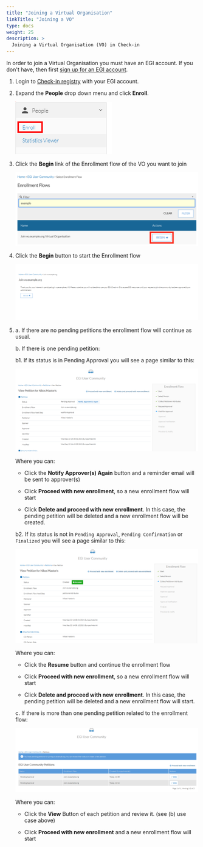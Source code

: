 ```yaml
---
title: "Joining a Virtual Organisation"
linkTitle: "Joining a VO"
type: docs
weight: 25
description: >
  Joining a Virtual Organisation (VO) in Check-in
---
```


In order to join a Virtual Organisation you must have an EGI account. If you
don't have, then first [sign up for an EGI account](../signup/).

1. Login to [Check-in registry](https://aai.egi.eu/registry) with your EGI account.

1. Expand the **People** drop down menu and click **Enroll**.

   ![COmanage-people-enroll](./check-in-people-enroll.png)

1. Click the **Begin** link of the Enrollment flow of the VO you want to
   join

   ![Join example](./check-in-join-example.png)

1. Click the **Begin** button to start the Enrollment flow

   ![Start enrollement flow](./check-in-start-enroll.png)

1.
    a. If there are no pending petitions the enrollment flow will continue as usual.

    b. If there is one pending petition:

      b1. If its status is in Pending Approval you will see a page similar to this:

      ![Pending Petition Under Approval](./check-in-pending-petition-approval.png)

      Where you can:

      * Click the **Notify Approver(s) Again** button and a reminder email will be sent to approver(s)

      * Click **Proceed with new enrollment**, so a new enrollment flow will start

      * Click **Delete and proceed with new enrollment**.
      In this case, the pending petition will be deleted and a new enrollment flow will be created.

    b2. If its status is not in `Pending Approval`, `Pending Confirmation` or
    `Finalized` you will see a page similar to this:

    ![Pending Petition](./check-in-pending-petition-created.png)

    Where you can:

    * Click the **Resume** button and continue the enrollment flow

    * Click **Proceed with new enrollment**, so a new enrollment flow will start

    * Click **Delete and proceed with new enrollment**.
    In this case, the pending petition will be deleted and a new enrollment flow will start.
  
    c. If there is more than one pending petition related to the enrollment flow:

    ![Pending Petitions](./check-in-pending-petitions.png)

    Where you can:
    * Click the **View** Button of each petition and review it. (see (b) use case above)

    * Click **Proceed with new enrollment** and a new enrollment flow will start
